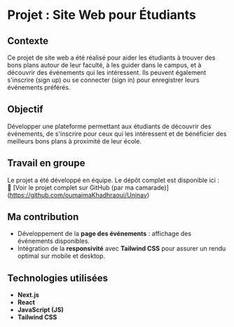 # Projet : Site Web pour Étudiants

## Contexte
Ce projet de site web a été réalisé pour aider les étudiants à trouver des bons plans autour de leur faculté, à les guider dans le campus, et à découvrir des événements qui les intéressent. Ils peuvent également s'inscrire (sign up) ou se connecter (sign in) pour enregistrer leurs événements préférés.

## Objectif
Développer une plateforme permettant aux étudiants de découvrir des événements, de s'inscrire pour ceux qui les intéressent et de bénéficier des meilleurs bons plans à proximité de leur école.

## Travail en groupe
Le projet a été développé en équipe. Le dépôt complet est disponible ici :  
🔗 [Voir le projet complet sur GitHub (par ma camarade)] (https://github.com/oumaimaKhadhraoui/Uninav)

## Ma contribution
- Développement de la **page des événements** : affichage des événements disponibles.
- Intégration de la **responsivité** avec **Tailwind CSS** pour assurer un rendu optimal sur mobile et desktop.
  
## Technologies utilisées
- **Next.js**
- **React**
- **JavaScript (JS)**
- **Tailwind CSS**
